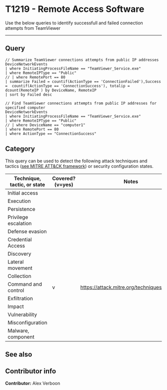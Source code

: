 # T1219 - Remote Access Software

Use the below queries to identify successfull and failed connection attempts from TeamViewer

---

## Query

```Kusto
// Summarize TeamViewer connections attempts from public IP addresses
DeviceNetworkEvents
| where InitiatingProcessFileName == "TeamViewer_Service.exe"
| where RemoteIPType == "Public"
// | where RemotePort == 80
| summarize Failed = countif(ActionType == 'ConnectionFailed'),Success =  countif(ActionType == 'ConnectionSuccess'), totalip = dcount(RemoteIP ) by DeviceName, RemoteIP
| sort by Failed desc  
```

```Kusto
// Find TeamViewer connections attempts from public IP addresses for specified computer
DeviceNetworkEvents
| where InitiatingProcessFileName == "TeamViewer_Service.exe"
| where RemoteIPType == "Public"
// | where DeviceName == "computer1"
| where RemotePort == 80
| where ActionType == "ConnectionSuccess"
```




## Category

This query can be used to detect the following attack techniques and tactics ([see MITRE ATT&CK framework](https://attack.mitre.org/)) or security configuration states.

| Technique, tactic, or state | Covered? (v=yes) | Notes |
|-|-|-|
| Initial access |  |  |
| Execution |  |  |
| Persistence |  |  |
| Privilege escalation | |  |
| Defense evasion |  |  |
| Credential Access |  |  |
| Discovery |  |  |
| Lateral movement |  |  |
| Collection |  |  |
| Command and control | v | https://attack.mitre.org/techniques/T1436/ |
| Exfiltration |  |  |
| Impact |  |  |
| Vulnerability |  |  |
| Misconfiguration |  |  |
| Malware, component |  |  |

## See also

## Contributor info

**Contributor:** Alex Verboon
